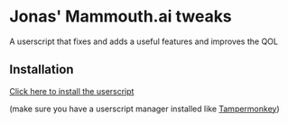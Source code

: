 # Jonas' Mammouth.ai tweaks

A userscript that fixes and adds a useful features and improves the QOL

## Installation

[Click here to install the userscript](https://github.com/idkjonas/mammouth-ai-tweaks/raw/main/jonastweaks.user.js) 

(make sure you have a userscript manager installed like [Tampermonkey](https://www.tampermonkey.net/))



